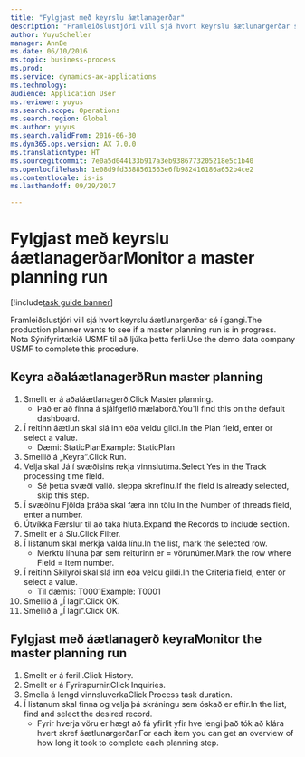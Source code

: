 ```yaml
--- 
title: "Fylgjast með keyrslu áætlanagerðar"
description: "Framleiðslustjóri vill sjá hvort keyrslu áætlunargerðar sé í gangi."
author: YuyuScheller
manager: AnnBe
ms.date: 06/10/2016
ms.topic: business-process
ms.prod: 
ms.service: dynamics-ax-applications
ms.technology: 
audience: Application User
ms.reviewer: yuyus
ms.search.scope: Operations
ms.search.region: Global
ms.author: yuyus
ms.search.validFrom: 2016-06-30
ms.dyn365.ops.version: AX 7.0.0
ms.translationtype: HT
ms.sourcegitcommit: 7e0a5d044133b917a3eb9386773205218e5c1b40
ms.openlocfilehash: 1e08d9fd3388561563e6fb982416186a652b4ce2
ms.contentlocale: is-is
ms.lasthandoff: 09/29/2017

---
```

# <a name="monitor-a-master-planning-run"></a><span data-ttu-id="55266-103">Fylgjast með keyrslu áætlanagerðar</span><span class="sxs-lookup"><span data-stu-id="55266-103">Monitor a master planning run</span></span>

[!include[task guide banner](../../includes/task-guide-banner.md)]

<span data-ttu-id="55266-104">Framleiðslustjóri vill sjá hvort keyrslu áætlunargerðar sé í gangi.</span><span class="sxs-lookup"><span data-stu-id="55266-104">The production planner wants to see if a master planning run is in progress.</span></span> <span data-ttu-id="55266-105">Nota Sýnifyrirtækið USMF til að ljúka þetta ferli.</span><span class="sxs-lookup"><span data-stu-id="55266-105">Use the demo data company USMF to complete this procedure.</span></span>


## <a name="run-master-planning"></a><span data-ttu-id="55266-106">Keyra aðaláætlanagerð</span><span class="sxs-lookup"><span data-stu-id="55266-106">Run master planning</span></span>
1. <span data-ttu-id="55266-107">Smellt er á aðaláætlanagerð.</span><span class="sxs-lookup"><span data-stu-id="55266-107">Click Master planning.</span></span>
    * <span data-ttu-id="55266-108">Það er að finna á sjálfgefið mælaborð.</span><span class="sxs-lookup"><span data-stu-id="55266-108">You'll find this on the default dashboard.</span></span>  
2. <span data-ttu-id="55266-109">Í reitinn áætlun skal slá inn eða veldu gildi.</span><span class="sxs-lookup"><span data-stu-id="55266-109">In the Plan field, enter or select a value.</span></span>
    * <span data-ttu-id="55266-110">Dæmi: StaticPlan</span><span class="sxs-lookup"><span data-stu-id="55266-110">Example: StaticPlan</span></span>  
3. <span data-ttu-id="55266-111">Smellið á „Keyra“.</span><span class="sxs-lookup"><span data-stu-id="55266-111">Click Run.</span></span>
4. <span data-ttu-id="55266-112">Velja skal Já í svæðisins rekja vinnslutíma.</span><span class="sxs-lookup"><span data-stu-id="55266-112">Select Yes in the Track processing time field.</span></span>
    * <span data-ttu-id="55266-113">Sé þetta svæði valið. sleppa skrefinu.</span><span class="sxs-lookup"><span data-stu-id="55266-113">If the field is already selected, skip this step.</span></span>  
5. <span data-ttu-id="55266-114">Í svæðinu Fjölda þráða skal færa inn tölu.</span><span class="sxs-lookup"><span data-stu-id="55266-114">In the Number of threads field, enter a number.</span></span>
6. <span data-ttu-id="55266-115">Útvíkka Færslur til að taka hluta.</span><span class="sxs-lookup"><span data-stu-id="55266-115">Expand the Records to include section.</span></span>
7. <span data-ttu-id="55266-116">Smellt er á Síu.</span><span class="sxs-lookup"><span data-stu-id="55266-116">Click Filter.</span></span>
8. <span data-ttu-id="55266-117">Í listanum skal merkja valda línu.</span><span class="sxs-lookup"><span data-stu-id="55266-117">In the list, mark the selected row.</span></span>
    * <span data-ttu-id="55266-118">Merktu línuna þar sem reiturinn er = vörunúmer.</span><span class="sxs-lookup"><span data-stu-id="55266-118">Mark the row where Field = Item number.</span></span>  
9. <span data-ttu-id="55266-119">Í reitinn Skilyrði skal slá inn eða veldu gildi.</span><span class="sxs-lookup"><span data-stu-id="55266-119">In the Criteria field, enter or select a value.</span></span>
    * <span data-ttu-id="55266-120">Til dæmis: T0001</span><span class="sxs-lookup"><span data-stu-id="55266-120">Example: T0001</span></span>  
10. <span data-ttu-id="55266-121">Smellið á „Í lagi“.</span><span class="sxs-lookup"><span data-stu-id="55266-121">Click OK.</span></span>
11. <span data-ttu-id="55266-122">Smellið á „Í lagi“.</span><span class="sxs-lookup"><span data-stu-id="55266-122">Click OK.</span></span>

## <a name="monitor-the-master-planning-run"></a><span data-ttu-id="55266-123">Fylgjast með áætlanagerð keyra</span><span class="sxs-lookup"><span data-stu-id="55266-123">Monitor the master planning run</span></span>
1. <span data-ttu-id="55266-124">Smellt er á ferill.</span><span class="sxs-lookup"><span data-stu-id="55266-124">Click History.</span></span>
2. <span data-ttu-id="55266-125">Smellt er á Fyrirspurnir.</span><span class="sxs-lookup"><span data-stu-id="55266-125">Click Inquiries.</span></span>
3. <span data-ttu-id="55266-126">Smella á lengd vinnsluverka</span><span class="sxs-lookup"><span data-stu-id="55266-126">Click Process task duration.</span></span>
4. <span data-ttu-id="55266-127">Í listanum skal finna og velja þá skráningu sem óskað er eftir.</span><span class="sxs-lookup"><span data-stu-id="55266-127">In the list, find and select the desired record.</span></span>
    * <span data-ttu-id="55266-128">Fyrir hverja vöru er hægt að fá yfirlit yfir hve lengi það tók að klára hvert skref áætlunargerðar.</span><span class="sxs-lookup"><span data-stu-id="55266-128">For each item you can get an overview of how long it took to complete each planning step.</span></span>  


